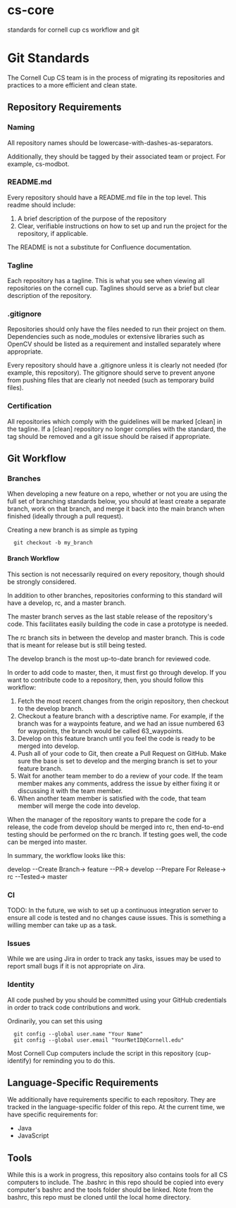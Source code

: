# cs-core
standards for cornell cup cs workflow and git

# Git Standards
The Cornell Cup CS team is in the process of migrating its repositories and practices to a more efficient and clean state.

## Repository Requirements
### Naming
All repository names should be lowercase-with-dashes-as-separators.

Additionally, they should be tagged by their associated team or project.  For example, cs-modbot.
### README.md
Every repository should have a README.md file in the top level. This readme should include:

1. A brief description of the purpose of the repository
2. Clear, verifiable instructions on how to set up and run the project for the repository, if applicable.

The README is not a substitute for Confluence documentation.
### Tagline
Each repository has a tagline.  This is what you see when viewing all repositories on the cornell cup.  Taglines should serve as a brief but clear description of the repository.

### .gitignore
Repositories should only have the files needed to run their project on them.  Dependencies such as node_modules or extensive libraries such as OpenCV should be listed as a requirement and installed separately where appropriate.

Every repository should have a .gitignore unless it is clearly not needed (for example, this repository).  The gitignore should serve to prevent anyone from pushing files that are clearly not needed (such as temporary build files).

### Certification
All repositories which comply with the guidelines will be marked [clean] in the tagline.  If a [clean] repository no longer complies with the standard, the tag should be removed and a git issue should be raised if appropriate.

## Git Workflow

### Branches

When developing a new feature on a repo, whether or not you are using the full set of branching standards below, you should at least create a separate branch, work on that branch, and merge it back into the main branch when finished (ideally through a pull request).

Creating a new branch is as simple as typing

```
  git checkout -b my_branch
```

#### Branch Workflow
This section is not necessarily required on every repository, though should be strongly considered.

In addition to other branches, repositories conforming to this standard will have a develop, rc, and a master branch.

The master branch serves as the last stable release of the repository's code. This facilitates easily building the code in case a prototype is needed.

The rc branch sits in between the develop and master branch.  This is code that is meant for release but is still being tested.

The develop branch is the most up-to-date branch for reviewed code.

In order to add code to master, then, it must first go through develop.  If you want to contribute code to a repository, then, you should follow this workflow:

1. Fetch the most recent changes from the origin repository, then checkout to the develop branch.
2. Checkout a feature branch with a descriptive name.  For example, if the branch was for a waypoints feature, and we had an issue numbered 63 for waypoints, the branch would be called 63_waypoints.
3. Develop on this feature branch until you feel the code is ready to be merged into develop.
4. Push all of your code to Git, then create a Pull Request on GitHub.  Make sure the base is set to develop and the merging branch is set to your feature branch.
5. Wait for another team member to do a review of your code. If the team member makes any comments, address the issue by either fixing it or discussing it with the team member.
6. When another team member is satisfied with the code, that team member will merge the code into develop.

When the manager of the repository wants to prepare the code for a release, the code from develop should be merged into rc, then end-to-end testing should be performed on the rc branch.  If testing goes well, the code can be merged into master.

In summary, the workflow looks like this:

develop --Create Branch-> feature --PR-> develop --Prepare For Release-> rc --Tested-> master
### CI
TODO: In the future, we wish to set up a continuous integration server to ensure all code is tested and no changes cause issues. This is something a willing member can take up as a task.
### Issues
While we are using Jira in order to track any tasks, issues may be used to report small bugs if it is not appropriate on Jira.

### Identity
All code pushed by you should be committed using your GitHub credentials in order to track code contributions and work.

Ordinarily, you can set this using 

```
  git config --global user.name "Your Name"
  git config --global user.email "YourNetID@Cornell.edu"
```

Most Cornell Cup computers include the script in this repository (cup-identify) for reminding you to do this.

## Language-Specific Requirements

We additionally have requirements specific to each repository. They are tracked in the language-specific folder of this repo. At the current time, we have specific requirements for:

- Java
- JavaScript

## Tools

While this is a work in progress, this repository also contains tools for all 
CS computers to include. The .bashrc in this repo should be copied into every
computer's bashrc and the tools folder should be linked. Note from the bashrc,
this repo must be cloned until the local home directory.
